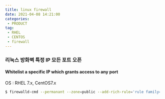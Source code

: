 ```yaml
---
title: linux firewall
date: 2021-04-08 14:21:00
categories:
 - PRODUCT
tag:
 - RHEL
 - CENTOS
 - firewall
---
```


### 리눅스 방화벽 특정 IP 모든 포트 오픈

#### Whitelist a specific IP which grants access to any port

OS : RHEL 7.x, CentOS7.x

```bash
$ firewalld-cmd --permanant --zone=public --add-rich-rule='rule family="ipv4" source address="xx.xx.xx" accept'
```

<!-- more -->